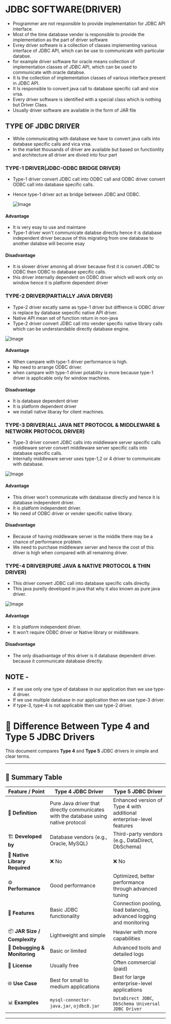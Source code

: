# JDBC SOFTWARE(DRIVER)
- Programmer are not responsible to provide implementation for JDBC API interface.
- Most of the time database vender is responsible to provide the implementation as the part of driver software
- Evrey driver software is a collection of classes implementing various interface of JDBC API, which can be use to communicate with particular databse.
- for example driver software for oracle means collection of implementation classes of JDBC API, which can be used to communicate with oracle databse.
- It Is the collection of implementation classes of various interface present in JDBC API.
- It Is responsible to convert java call to database specific call and vice vrsa.
- Every driver software  is identified with a special class which is nothing but Driver Class.
- Usually driver software are available in the form of JAR file

## TYPE OF JDBC DRIVER  
- While communicating with database we have to convert java calls into database specific calls and vica vrsa.
- In the market thousands of driver are available but based on functionlity and architecture all driver are divied into four part

### TYPE-1 DRIVER(JDBC-ODBC BRIDGE DRIVER) 
- Type-1 driver convert JDBC call into ODBC call and ODBC driver convert ODBC call into database specific calls.
- Hence type-1 driver act as bridge between JDBC and ODBC.


  ![Image](https://github.com/user-attachments/assets/b1b02e79-8496-4443-a52e-4a619bd6f7ee)

#### Advantage 
- It is very esay to use and maintane
- Type-1 driver won't communicate databse directly hence it is database independent driver because of this migrating from one database to another databse will become esay

#### Disadvantage 
- It is slower driver amonng all driver because first it is convert JDBC to ODBC then ODBC to database specific calls.
- this driver internally dependent on ODBC driver which will work only on window hence it is platform dependent driver


### TYPE-2 DRIVER(PARTIALLY JAVA DRIVER)
- Type-2 driver excatly same as type-1 driver but diffrence is ODBC driver is replace by database sepecific native API driver.
- Native API mean set of function return in non-java
- Type-2 driver convert JDBC call into vender specific native library calls which can be understandable directly database engine.

![Image](https://github.com/user-attachments/assets/73381a23-98a6-46a6-81f5-708a81d24ad3)

#### Advantage 
- When campare with type-1 driver performance is high.
- Np need to arrange ODBC driver.
- when campare with type-1 driver potability is more because type-1 driver is applicable only for window machines.

#### Disadvantage 
- It is database dependent driver
- It is platform dependent driver
- we install native libaray for client machines.

### TYPE-3 DRIVER(ALL JAVA NET PROTOCOL & MIDDLEWARE & NETWORK PROTOCOL DRIVER)
- Type-3 driver convert JDBC calls into middleware server specific calls middleware server convert middleware server specific calls into database specific calls.
- Internally middleware server uses type-1,2 or 4 driver to communicate with database.

![Image](https://github.com/user-attachments/assets/b0a0f1aa-561b-41e0-8656-6f0ad4b1df93)

#### Advantage 
- This driver won't communicate with databasse directly and hence it is database independent driver.
- It is platform independent driver.
- No need of ODBC driver or vender specific native library.

#### Disadvantage
- Because of having middleware server is the middle there may be a chance of performance problem.
- We need to purchase middleware server and hence the cost of this driver is high when compared with all remaining driver.

### TYPE-4 DRIVER(PURE JAVA & NATIVE PROTOCOL & THIN DRIVER)
- This driver convert JDBC call into database specific calls directly.
- This java purelly developed in java that why it also known as pure java driver.

![Image](https://github.com/user-attachments/assets/ba909a51-5fe4-482d-a586-4c1c77c7c215)

#### Advantage 
- It is platform independent driver.
- It won't require ODBC driver or Native library or middleware.

#### Disadvantage
- The only disadvantage of this driver is it database dependent driver. because it communicate database directly.


## NOTE - 
- If we use only one type of database in our application then we use type-4 driver.
- If we use multiple database in our application then we use type-3 driver.
- if type-3, type-4 is not applicable then use type-2 driver.


# 📌 Difference Between Type 4 and Type 5 JDBC Drivers

This document compares **Type 4** and **Type 5** JDBC drivers in simple and clear terms.

---

## 🔄 Summary Table

| Feature / Point                      | **Type 4 JDBC Driver**                                         | **Type 5 JDBC Driver**                                                    |
|-------------------------------------|----------------------------------------------------------------|---------------------------------------------------------------------------|
| 🧩 **Definition**                   | Pure Java driver that directly communicates with the database using native protocol | Enhanced version of Type 4 with additional enterprise-level features      |
| 🏗️ **Developed by**                | Database vendors (e.g., Oracle, MySQL)                          | Third-party vendors (e.g., DataDirect, DbSchema)                          |
| 🔌 **Native Library Required**     | ❌ No                                                           | ❌ No                                                                      |
| ⚙️ **Performance**                | Good performance                                               | Optimized, better performance through advanced tuning                     |
| 🧰 **Features**                    | Basic JDBC functionality                                       | Connection pooling, load balancing, advanced logging and monitoring       |
| 📦 **JAR Size / Complexity**       | Lightweight and simple                                         | Heavier with more capabilities                                            |
| 🧪 **Debugging & Monitoring**      | Basic or limited                                               | Advanced tools and detailed logs                                          |
| 💸 **License**                    | Usually free                                                   | Often commercial (paid)                                                   |
| 🌐 **Use Case**                   | Best for small to medium applications                          | Best for large enterprise-level applications                              |
| 📊 **Examples**                   | `mysql-connector-java.jar`, `ojdbc8.jar`                       | `DataDirect JDBC`, `DbSchema Universal JDBC Driver`                       |
---

